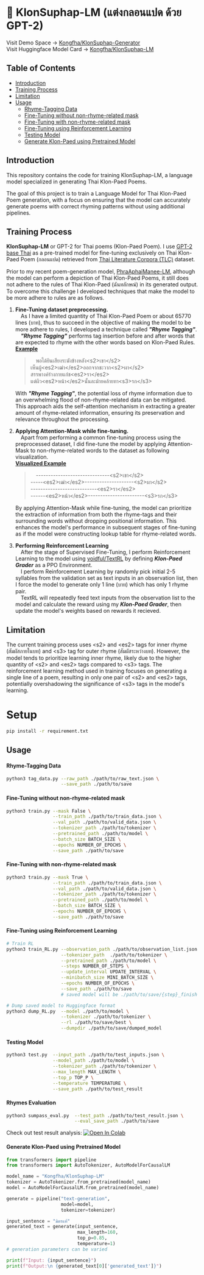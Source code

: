 # 🌾 KlonSuphap-LM (แต่งกลอนแปด ด้วย GPT-2)

Visit Demo Space -> [Kongfha/KlonSuphap-Generator](https://huggingface.co/spaces/Kongfha/KlonSuphap-Generator) <br>
Visit Huggingface Model Card -> [Kongfha/KlonSuphap-LM](https://huggingface.co/Kongfha/KlonSuphap-LM)

## Table of Contents
- [Introduction](#introductionIntroduction)
- [Training Process](#training-process)
- [Limitation](#limitation)
- [Usage](#usage)
    - [Rhyme-Tagging Data](#rhyme-tagging-data)
    - [Fine-Tuning without non-rhyme-related mask](#fine-tuning-without-non-rhyme-related-mask)
    - [Fine-Tuning with non-rhyme-related mask](#fine-tuning-with-non-rhyme-related-mask)
    - [Fine-Tuning using Reinforcement Learning](#fine-tuning-using-reinforcement-learning)
    - [Testing Model](#testing-model)
    - [Generate Klon-Paed using Pretrained Model](#generate-klon-paed-using-pretrained-model)

## Introduction
This repository contains the code for training KlonSuphap-LM, a language model specialized in generating Thai Klon-Paed Poems.

The goal of this project is to train a Language Model for Thai Klon-Paed Poem generation, with a focus on ensuring that the model can accurately generate poems with correct rhyming patterns without using additional pipelines.

## Training Process 

**KlonSuphap-LM** or GPT-2 for Thai poems (Klon-Paed Poem).
I use [GPT-2 base Thai](https://huggingface.co/flax-community/gpt2-base-thai) as a pre-trained model for fine-tuning exclusively
on Thai Klon-Paed Poem (กลอนแปด) retrieved from [Thai Literature Corpora (TLC)](https://attapol.github.io/tlc.html?fbclid=IwAR1UGV8hKGphwcuRCOCjJkVE4nC9yQ1_M_lFnxx9CLl9IzVKGK_mtbotQzU)  dataset.

Prior to my recent poem-generation model, [PhraAphaiManee-LM](https://huggingface.co/Kongfha/PhraAphaiManee-LM/), although the model can perform a
depiction of Thai Klon-Paed Poems, it still does not adhere to the rules of Thai Klon-Paed (ฉันทลักษณ์) in its generated output. To overcome this challenge I developed techniques that make the model to be more adhere to rules are as follows.

1. **Fine-Tuning dataset preprocessing.<br>**
   &ensp;&ensp;As I have a limited quantity of Thai Klon-Paed Poem or about 65770 lines (บาท), thus to succeed in the objective of making the model to be more adhere to rules,
   I developed a technique called ***"Rhyme Tagging"***. <br>
   &ensp;&ensp;***"Rhyme Tagging"*** performs tag insertion before and after words that are expected to rhyme with the other words based on Klon-Paed Rules. <br>
   <u>**Example**</u><br>
   >&ensp;&ensp;พอได้ยินเสียงระฆังข้างหลัง\<s2>เขา\</s2><br>เห็นผู้\<es2>เฒ่า\</es2>ออกจากชะวาก\<s2>ผา\</s2><br>สรรพางค์ร่างกายแก่ช\<es2>รา\</es2><br>แต่ผิว\<es2>หน้า\</es2>นั้นละม้ายคล้ายทา\<s3>รก\</s3>&ensp;&ensp;
   
   With ***"Rhyme Tagging"***, the potential loss of rhyme information due to an overwhelming flood of non-rhyme-related data can be mitigated. This approach aids the self-attention mechanism in extracting a greater amount of rhyme-related information, ensuring its preservation and relevance throughout the processing.

2. **Applying Attention-Mask while fine-tuning.<br>**
   &ensp;&ensp;Apart from performing a common fine-tuning process using the preprocessed dataset, I did fine-tune the model by applying Attention-Mask to non-rhyme-related words to the dataset as following visualization.<br>
   <u>**Visualized Example**</u><br>
   >&ensp;&ensp;------------------------------\<s2>เขา\</s2><br>-----\<es2>เฒ่า\</es2>--------------------\<s2>ผา\</s2><br>---------------------------\<es2>รา\</es2><br>------\<es2>หน้า\</es2>-----------------------\<s3>รก\</s3>&ensp;&ensp;

   By applying Attention-Mask while fine-tuning, the model can prioritize the extraction of information from both the rhyme-tags and their surrounding words without dropping positional information.
   This enhances the model's performance in subsequent stages of fine-tuning as if the model were constructing lookup table for rhyme-related words. 

3. **Performing Reinforcement Learning<br>**
   &ensp;&ensp;After the stage of Supervised Fine-Tuning, I perform Reinforcement Learning to the model using [voidful/TextRL](https://github.com/voidful/TextRL) by defining ***Klon-Paed Grader*** as a PPO Environment.<br>
   &ensp;&ensp;I perform Reinforcement Learning by randomly pick initial 2-5 syllables from the validation set as text inputs in an observation list, then I force the model to generate only 1 line (บาท) which has only 1 rhyme pair.<br>
   &ensp;&ensp;TextRL will repeatedly feed text inputs from the observation list to the model and calculate the reward using my ***Klon-Paed Grader***, then update the model's weights based on rewards it recieved.

## Limitation
The current training process uses \<s2> and \<es2> tags for inner rhyme (สัมผัสภายในบท) and \<s3> tag for outer rhyme (สัมผัสระหว่างบท). However, the model tends to prioritize learning inner rhyme, likely due to the higher quantity of \<s2> and \<es2> tags compared to \<s3> tags. The reinforcement learning method used in training focuses on generating a single line of a poem, resulting in only one pair of \<s2> and \<es2> tags, potentially overshadowing the significance of \<s3> tags in the model's learning.

# Setup
```bash
pip install -r requirement.txt
```

## Usage

#### Rhyme-Tagging Data
```bash
python3 tag_data.py --raw_path ./path/to/raw_text.json \
                    --save_path ./path/to/save
```

#### Fine-Tuning without non-rhyme-related mask 
```bash
python3 train.py --mask False \
                 --train_path ./path/to/train_data.json \
                 --val_path ./path/to/valid_data.json \
                 --tokenizer_path ./path/to/tokenizer \
                 --pretrained_path ./path/to/model \
                 --batch_size BATCH_SIZE \
                 --epochs NUMBER_OF_EPOCHS \
                 --save_path ./path/to/save
```

#### Fine-Tuning with non-rhyme-related mask 
```bash
python3 train.py --mask True \
                 --train_path ./path/to/train_data.json \
                 --val_path ./path/to/valid_data.json \
                 --tokenizer_path ./path/to/tokenizer \
                 --pretrained_path ./path/to/model \
                 --batch_size BATCH_SIZE \
                 --epochs NUMBER_OF_EPOCHS \
                 --save_path ./path/to/save
```

#### Fine-Tuning using Reinforcement Learning
```bash
# Train RL
python3 train_RL.py --observation_path ./path/to/observation_list.json \
                    --tokenizer_path  ./path/to/tokenizer \
                    --pretrained_path ./path/to/model \
                    --steps NUMBER_OF_STEPS \
                    --update_interval UPDATE_INTERVAL \
                    --minibatch_size MINI_BATCH_SIZE \
                    --epochs NUMBER_OF_EPOCHS \
                    --save_path ./path/to/save 
                    # saved model will be ./path/to/save/{step}_finish and ./path/to/save/best

# Dump saved model to Huggingface format
python3 dump_RL.py  --model ./path/to/model \
                    --tokenizer ./path/to/tokenizer \
                    --rl ./path/to/save/best \
                    --dumpdir ./path/to/save/dumped_model
```

#### Testing Model
```bash
python3 test.py  --input_path ./path/to/test_inputs.json \
                 --model_path ./path/to/model \
                 --tokenizer_path ./path/to/tokenizer \
                 --max_length MAX_LENGTH \
                 --top_p TOP_P \
                 --temperature TEMPERATURE \
                 --save_path ./path/to/test_result
```

#### Rhymes Evaluation
```bash
python3 sumpass_eval.py  --test_path ./path/to/test_result.json \
                         --eval_save_path ./path/to/save 
```
Check out test result analysis: [![Open In Colab](https://colab.research.google.com/assets/colab-badge.svg)](https://colab.research.google.com/drive/1tBrHo7SuRkUYiMXIFID3DMIIHnD1cY0d?usp=sharing)

#### Generate Klon-Paed using Pretrained Model
```python
from transformers import pipeline
from transformers import AutoTokenizer, AutoModelForCausalLM

model_name = "Kongfha/KlonSuphap-LM"
tokenizer = AutoTokenizer.from_pretrained(model_name)
model = AutoModelForCausalLM.from_pretrained(model_name)

generate = pipeline("text-generation",
                    model=model,
                    tokenizer=tokenizer)

input_sentence = "มิตรแท้"
generated_text = generate(input_sentence,
                          max_length=160,
                          top_p=0.85,
                          temperature=1)
# generation parameters can be varied 

print(f"Input: {input_sentence}")
print(f"Output:\n {generated_text[0]['generated_text']}")
```

